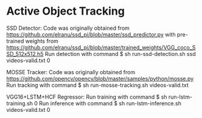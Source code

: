 # Active Object Tracking

SSD Detector:
Code was originally obtained from
https://github.com/elranu/ssd_pi/blob/master/ssd_predictor.py
with pre-trained weights from
https://github.com/elranu/ssd_pi/blob/master/trained_weights/VGG_coco_SSD_512x512.h5
Run detection with command
$ sh run-ssd-detection.sh ssd videos-valid.txt 0

MOSSE Tracker:
Code was originally obtained from
https://github.com/opencv/opencv/blob/master/samples/python/mosse.py
Run tracking with command
$ sh run-mosse-tracking.sh videos-valid.txt

VGG16+LSTM+HCF Regressor:
Run training with command
$ sh run-lstm-training.sh 0
Run inference with command
$ sh run-lstm-inference.sh videos-valid.txt 0
